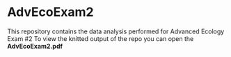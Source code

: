 # AdvEcoExam2
 
This repository contains the data analysis performed for Advanced Ecology Exam #2 
To view the knitted output of the repo you can open the **AdvEcoExam2.pdf**
